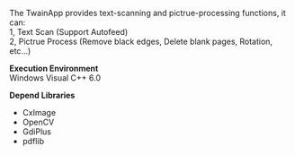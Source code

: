 The TwainApp provides text-scanning and pictrue-processing functions, it can:  
1, Text Scan (Support Autofeed)  
2, Pictrue Process (Remove black edges, Delete blank pages, Rotation, etc...)  

**Execution Environment**  
Windows Visual C++ 6.0  

**Depend Libraries**  
* CxImage
* OpenCV
* GdiPlus
* pdflib
